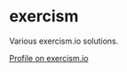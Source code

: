 # exercism

Various exercism.io solutions.

[Profile on exercism.io](https://exercism.io/profiles/p-lots)
